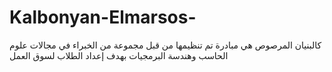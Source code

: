 # Kalbonyan-Elmarsos-
كالبنيان المرصوص هي مبادرة تم تنظيمها من قبل مجموعة من الخبراء في مجالات علوم الحاسب وهندسة البرمجيات بهدف إعداد الطلاب لسوق العمل
